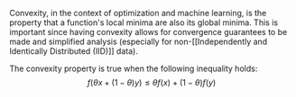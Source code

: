Convexity, in the context of optimization and machine learning, is the property that a function's local minima are also its global minima. 
This is important since having convexity allows for convergence guarantees to be made and simplified analysis (especially for non-[[Independently and Identically Distributed (IID)]] data).

The convexity property is true when the following inequality holds:
$$
f(\theta x+(1− \theta)y) \leq \theta f(x)+(1−\theta)f(y)
$$